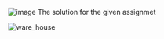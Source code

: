 ![image](https://github.com/aman-q/WareHouse/assets/88573178/bf76a138-6b0a-4910-8967-0297783767ae)
The solution for the given assignmet 


![ware_house](https://github.com/aman-q/WareHouse/assets/88573178/422050d5-4135-4339-8b07-334ac9f03d09)
